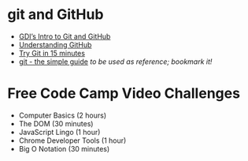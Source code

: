 # git and GitHub

- [GDI’s Intro to Git and GitHub](http://girldevelopit.github.io/gdi-core-git-github/#/)
- [Understanding GitHub](http://readwrite.com/2013/09/30/understanding-github-a-journey-for-beginners-part-1)
- [Try Git in 15 minutes](https://try.github.io/levels/1/challenges/1)
- [git - the simple guide](http://rogerdudler.github.io/git-guide/) *to be used as reference; bookmark it!*

# Free Code Camp Video Challenges

- Computer Basics (2 hours)
- The DOM (30 minutes)
- JavaScript Lingo (1 hour)
- Chrome Developer Tools (1 hour)
- Big O Notation (30 minutes)
